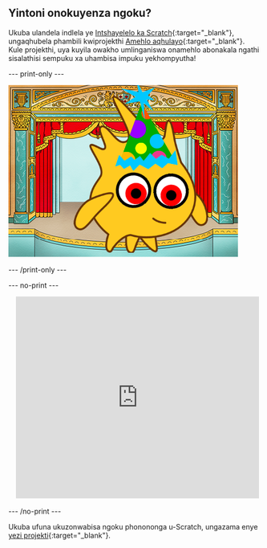## Yintoni onokuyenza ngoku?

Ukuba ulandela indlela ye [Intshayelelo ka Scratch](https://projects.raspberrypi.org/xh-ZA/pathways/scratch-intro){:target="_blank"}, ungaqhubela phambili kwiprojekthi [Amehlo aqhulayo](https://projects.raspberrypi.org/xh-ZA/projects/silly-eyes){:target="_blank"}. Kule projekthi, uya kuyila owakho umlinganiswa onamehlo abonakala ngathi sisalathisi sempuku xa uhambisa impuku yekhompyutha!

--- print-only ---

![Iprojekthi 'yamehlo aqhulayo'.](images/googly-eye-character.png)

--- /print-only ---

--- no-print ---

<div class="scratch-preview" style="margin-left: 15px;">
  <iframe allowtransparency="true" width="485" height="402" src="https://scratch.mit.edu/projects/embed/495141114/?autostart=false" frameborder="0"></iframe>
</div>

--- /no-print ---

Ukuba ufuna ukuzonwabisa ngoku phonononga u-Scratch, ungazama enye [yezi projekti](https://projects.raspberrypi.org/xh-ZA/projects?software%5B%5D=scratch&curriculum%5B%5D=%201){:target="_blank"}.